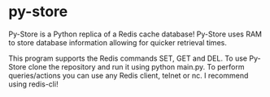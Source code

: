 # py-store

Py-Store is a Python replica of a Redis cache database! Py-Store uses RAM to store database information allowing for quicker retrieval times. 

This program supports the Redis commands SET, GET and DEL. To use Py-Store clone the repository and run it using python main.py. To perform queries/actions you can use any Redis client, telnet or nc. I recommend using redis-cli!
